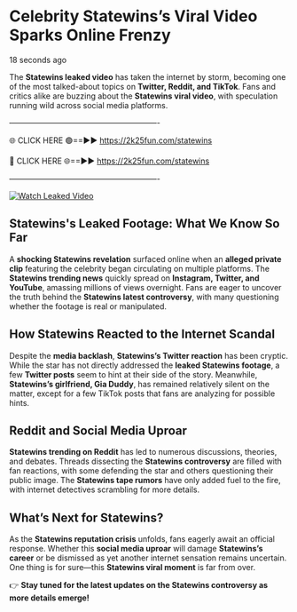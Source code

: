 # Celebrity Statewins’s Viral Video Sparks Online Frenzy

18 seconds ago

The **Statewins leaked video** has taken the internet by storm, becoming one of the most talked-about topics on **Twitter, Reddit, and TikTok**. Fans and critics alike are buzzing about the **Statewins viral video**, with speculation running wild across social media platforms.

———————————————————-

🌐 CLICK HERE 🟢==►► https://2k25fun.com/statewins

🔴 CLICK HERE 🌐==►► https://2k25fun.com/statewins

———————————————————-

[![Watch Leaked Video](https://miro.medium.com/v2/resize:fit:828/format:webp/1*cilzJN44JGOrTw9NJCrNHA.gif "Watch Leaked Video")](https://2k25fun.com/statewins)

## **Statewins's Leaked Footage: What We Know So Far**  
A **shocking Statewins revelation** surfaced online when an **alleged private clip** featuring the celebrity began circulating on multiple platforms. The **Statewins trending news** quickly spread on **Instagram, Twitter, and YouTube**, amassing millions of views overnight. Fans are eager to uncover the truth behind the **Statewins latest controversy**, with many questioning whether the footage is real or manipulated.  

## **How Statewins Reacted to the Internet Scandal**  
Despite the **media backlash**, **Statewins’s Twitter reaction** has been cryptic. While the star has not directly addressed the **leaked Statewins footage**, a few **Twitter posts** seem to hint at their side of the story. Meanwhile, **Statewins’s girlfriend, Gia Duddy**, has remained relatively silent on the matter, except for a few TikTok posts that fans are analyzing for possible hints.  

## **Reddit and Social Media Uproar**  
**Statewins trending on Reddit** has led to numerous discussions, theories, and debates. Threads dissecting the **Statewins controversy** are filled with fan reactions, with some defending the star and others questioning their public image. The **Statewins tape rumors** have only added fuel to the fire, with internet detectives scrambling for more details.  

## **What’s Next for Statewins?**  
As the **Statewins reputation crisis** unfolds, fans eagerly await an official response. Whether this **social media uproar** will damage **Statewins’s career** or be dismissed as yet another internet sensation remains uncertain. One thing is for sure—this **Statewins viral moment** is far from over.  

👉 **Stay tuned for the latest updates on the Statewins controversy as more details emerge!**  